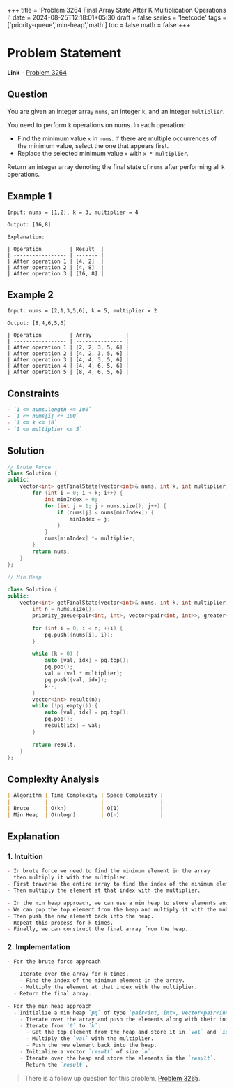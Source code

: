 +++
title = 'Problem 3264 Final Array State After K Multiplication Operations I'
date = 2024-08-25T12:18:01+05:30
draft = false
series = 'leetcode'
tags =['priority-queue','min-heap','math']
toc = false
math = false
+++

# Problem Statement

**Link** - [Problem 3264](https://leetcode.com/problems/final-array-state-after-k-multiplication-operations-i/description/)

## Question

You are given an integer array `nums`, an integer `k`, and an integer `multiplier`.

You need to perform `k` operations on nums. In each operation:

- Find the minimum value `x` in `nums`. If there are multiple occurrences of the minimum value, select the one that appears first.
- Replace the selected minimum value `x` with `x * multiplier`.

Return an integer array denoting the final state of `nums` after performing all `k` operations.

## Example 1

```
Input: nums = [1,2], k = 3, multiplier = 4

Output: [16,8]

Explanation:

| Operation         | Result  |
| ----------------- | ------- |
| After operation 1 | [4, 2]  |
| After operation 2 | [4, 8]  |
| After operation 3 | [16, 8] |
```

## Example 2

```
Input: nums = [2,1,3,5,6], k = 5, multiplier = 2

Output: [8,4,6,5,6]

| Operation         | Array           |
| ----------------- | --------------- |
| After operation 1 | [2, 2, 3, 5, 6] |
| After operation 2 | [4, 2, 3, 5, 6] |
| After operation 3 | [4, 4, 3, 5, 6] |
| After operation 4 | [4, 4, 6, 5, 6] |
| After operation 5 | [8, 4, 6, 5, 6] |
```

## Constraints

```markdown
- `1 <= nums.length <= 100`
- `1 <= nums[i] <= 100`
- `1 <= k <= 10`
- `1 <= multiplier <= 5`
```

## Solution

```cpp
// Brute Force
class Solution {
public:
    vector<int> getFinalState(vector<int>& nums, int k, int multiplier) {
        for (int i = 0; i < k; i++) {
            int minIndex = 0;
            for (int j = 1; j < nums.size(); j++) {
                if (nums[j] < nums[minIndex]) {
                    minIndex = j;
                }
            }
            nums[minIndex] *= multiplier;
        }
        return nums;
    }
};

// Min Heap

class Solution {
public:
    vector<int> getFinalState(vector<int>& nums, int k, int multiplier) {
        int n = nums.size();
        priority_queue<pair<int, int>, vector<pair<int, int>>, greater<pair<int, int>>> pq;

        for (int i = 0; i < n; ++i) {
            pq.push({nums[i], i});
        }

        while (k > 0) {
            auto [val, idx] = pq.top();
            pq.pop();
            val = (val * multiplier);
            pq.push({val, idx});
            k--;
        }
        vector<int> result(n);
        while (!pq.empty()) {
            auto [val, idx] = pq.top();
            pq.pop();
            result[idx] = val;
        }

        return result;
    }
};

```

## Complexity Analysis

```markdown
| Algorithm | Time Complexity | Space Complexity |
| --------- | --------------- | ---------------- |
| Brute     | O(kn)           | O(1)             |
| Min Heap  | O(nlogn)        | O(n)             |
```

## Explanation

### 1. Intuition

```markdown
- In brute force we need to find the minimum element in the array
  then multiply it with the multiplier.
- First traverse the entire array to find the index of the minimum element.
- Then multiply the element at that index with the multiplier.

- In the min heap approach, we can use a min heap to store elements and their indices.
- We can pop the top element from the heap and multiply it with the multiplier.
- Then push the new element back into the heap.
- Repeat this process for k times.
- Finally, we can construct the final array from the heap.
```

### 2. Implementation

```markdown
- For the brute force approach

  - Iterate over the array for k times.
    - Find the index of the minimum element in the array.
    - Multiply the element at that index with the multiplier.
  - Return the final array.

- For the min heap approach
  - Initialize a min heap `pq` of type `pair<int, int>, vector<pair<int, int>>, greater<pair<int, int>>`.
    - Iterate over the array and push the elements along with their indices to the heap.
    - Iterate from `0` to `k`:
      - Get the top element from the heap and store it in `val` and `idx`.
      - Multiply the `val` with the multiplier.
      - Push the new element back into the heap.
    - Initialize a vector `result` of size `n`.
    - Iterate over the heap and store the elements in the `result`.
    - Return the `result`.
```

> There is a follow up question for this problem, [Problem 3265](https://leetcode.com/problems/final-array-state-after-k-multiplication-operations-ii/description/).
